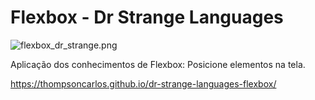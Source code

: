 # Flexbox - Dr Strange Languages

![flexbox_dr_strange.png](https://repository-images.githubusercontent.com/370887923/7468e72a-f58c-4019-9152-8128d82515d0)

Aplicação dos conhecimentos de Flexbox: Posicione elementos na tela.

https://thompsoncarlos.github.io/dr-strange-languages-flexbox/
